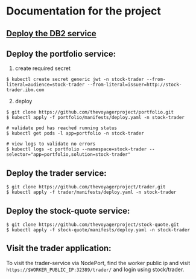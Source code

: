 # Documentation for the project

## [Deploy the DB2 service](DB2.md)

## Deploy the portfolio service:
1. create required secret

```
$ kubectl create secret generic jwt -n stock-trader --from-literal=audience=stock-trader --from-literal=issuer=http://stock-trader.ibm.com
```

2. deploy

```
$ git clone https://github.com/thevoyagerproject/portfolio.git
$ kubectl apply -f portfolio/manifests/deploy.yaml -n stock-trader

# validate pod has reached running status
$ kubectl get pods -l app=portfolio -n stock-trader

# view logs to validate no errors
$ kubectl logs -c portfolio --namespace=stock-trader --selector="app=portfolio,solution=stock-trader"
```

## Deploy the trader service:

```
$ git clone https://github.com/thevoyagerproject/trader.git
$ kubectl apply -f trader/manifests/deploy.yaml -n stock-trader
```

## Deploy the stock-quote service:

```
$ git clone https://github.com/thevoyagerproject/stock-quote.git
$ kubectl apply -f stock-quote/manifests/deploy.yaml -n stock-trader
```

## Visit the trader application:
To visit the trader-service via NodePort, find the worker public ip and visit ```https://$WORKER_PUBLIC_IP:32389/trader/``` and login using stock/trader.
